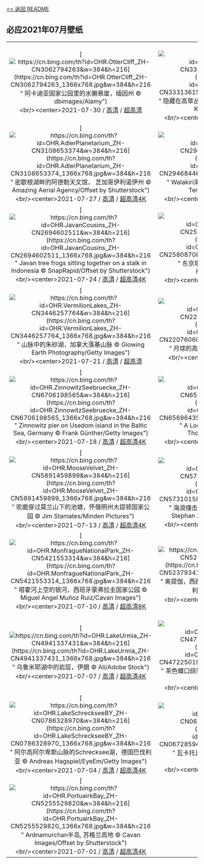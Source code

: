 [<< 返回 README](../../README.md)
## 必应2021年07月壁纸
||||
|:---:|:---:|:---:|
|[![https://cn.bing.com/th?id=OHR.OtterCliff_ZH-CN3062794263&w=384&h=216](https://cn.bing.com/th?id=OHR.OtterCliff_ZH-CN3062794263_1366x768.jpg&w=384&h=216 " &#10;阿卡迪亚国家公园里的水獭悬崖，缅因州&#10;© dbimages/Alamy")](https://cn.bing.com/search?q=%E9%98%BF%E5%8D%A1%E8%BF%AA%E4%BA%9A%E5%9B%BD%E5%AE%B6%E5%85%AC%E5%9B%AD%E9%87%8C%E7%9A%84%E6%B0%B4%E7%8D%AD%E6%82%AC%E5%B4%96%EF%BC%8C%E7%BC%85%E5%9B%A0%E5%B7%9E&form=hpcapt&mkt=zh-cn&filters=HpDate:"20210730_1600")<br/><center>2021-07-30 / [高清](https://cn.bing.com/th?id=OHR.OtterCliff_ZH-CN3062794263_1920x1200.jpg&w=1920&h=1200) / [超高清](https://cn.bing.com/th?id=OHR.OtterCliff_ZH-CN3062794263_UHD.jpg)<center/>|[![https://cn.bing.com/th?id=OHR.PantheraTigris_ZH-CN3331361509&w=384&h=216](https://cn.bing.com/th?id=OHR.PantheraTigris_ZH-CN3331361509_1366x768.jpg&w=384&h=216 " &#10;隐藏在高草丛中的老虎，印度阿萨姆邦&#10;© Sandesh Kadur/Minden Pictures")](https://cn.bing.com/search?q=%E9%9A%90%E8%97%8F%E5%9C%A8%E9%AB%98%E8%8D%89%E4%B8%9B%E4%B8%AD%E7%9A%84%E8%80%81%E8%99%8E%EF%BC%8C%E5%8D%B0%E5%BA%A6%E9%98%BF%E8%90%A8%E5%A7%86%E9%82%A6&form=hpcapt&mkt=zh-cn&filters=HpDate:"20210729_1600")<br/><center>2021-07-29 / [高清](https://cn.bing.com/th?id=OHR.PantheraTigris_ZH-CN3331361509_1920x1200.jpg&w=1920&h=1200) / [超高清4K](https://cn.bing.com/th?id=OHR.PantheraTigris_ZH-CN3331361509_UHD.jpg&w=3840&h=2160)<center/>|[![https://cn.bing.com/th?id=OHR.SeaGoldie_ZH-CN3208818667&w=384&h=216](https://cn.bing.com/th?id=OHR.SeaGoldie_ZH-CN3208818667_1366x768.jpg&w=384&h=216 " &#10;珊瑚礁周围的丝鳍拟花鮨鱼群，澳大利亚昆士兰大堡礁&#10;© Gary Bell/Minden Pictures")](https://cn.bing.com/search?q=%E7%8F%8A%E7%91%9A%E7%A4%81%E5%91%A8%E5%9B%B4%E7%9A%84%E4%B8%9D%E9%B3%8D%E6%8B%9F%E8%8A%B1%E9%AE%A8%E9%B1%BC%E7%BE%A4%EF%BC%8C%E6%BE%B3%E5%A4%A7%E5%88%A9%E4%BA%9A%E6%98%86%E5%A3%AB%E5%85%B0%E5%A4%A7%E5%A0%A1%E7%A4%81&form=hpcapt&mkt=zh-cn&filters=HpDate:"20210728_1600")<br/><center>2021-07-28 / [高清](https://cn.bing.com/th?id=OHR.SeaGoldie_ZH-CN3208818667_1920x1200.jpg&w=1920&h=1200) / [超高清4K](https://cn.bing.com/th?id=OHR.SeaGoldie_ZH-CN3208818667_UHD.jpg&w=3840&h=2160)<center/>|
|[![https://cn.bing.com/th?id=OHR.AdlerPlanetarium_ZH-CN3108653374&w=384&h=216](https://cn.bing.com/th?id=OHR.AdlerPlanetarium_ZH-CN3108653374_1366x768.jpg&w=384&h=216 " &#10;密歇根湖畔的阿德勒天文馆， 芝加哥伊利诺伊州&#10;© Amazing Aerial Agency/Offset by Shutterstock")](https://cn.bing.com/search?q=%E5%AF%86%E6%AD%87%E6%A0%B9%E6%B9%96%E7%95%94%E7%9A%84%E9%98%BF%E5%BE%B7%E5%8B%92%E5%A4%A9%E6%96%87%E9%A6%86%EF%BC%8C&form=hpcapt&mkt=zh-cn&filters=HpDate:"20210727_1600")<br/><center>2021-07-27 / [高清](https://cn.bing.com/th?id=OHR.AdlerPlanetarium_ZH-CN3108653374_1920x1200.jpg&w=1920&h=1200) / [超高清4K](https://cn.bing.com/th?id=OHR.AdlerPlanetarium_ZH-CN3108653374_UHD.jpg&w=3840&h=2160)<center/>|[![https://cn.bing.com/th?id=OHR.DancingTrees_ZH-CN2946844631&w=384&h=216](https://cn.bing.com/th?id=OHR.DancingTrees_ZH-CN2946844631_1366x768.jpg&w=384&h=216 " &#10;Walakiri海滩的红树林，印度尼西亚松巴岛&#10;© Tengguo Wu/Getty Images")](https://cn.bing.com/search?q=Walakiri%E6%B5%B7%E6%BB%A9%E7%9A%84%E7%BA%A2%E6%A0%91%E6%9E%97%EF%BC%8C%E5%8D%B0%E5%BA%A6%E5%B0%BC%E8%A5%BF%E4%BA%9A%E6%9D%BE%E5%B7%B4%E5%B2%9B&form=hpcapt&mkt=zh-cn&filters=HpDate:"20210726_1600")<br/><center>2021-07-26 / [高清](https://cn.bing.com/th?id=OHR.DancingTrees_ZH-CN2946844631_1920x1200.jpg&w=1920&h=1200) / [超高清4K](https://cn.bing.com/th?id=OHR.DancingTrees_ZH-CN2946844631_UHD.jpg&w=3840&h=2160)<center/>|[![https://cn.bing.com/th?id=OHR.CityPalaceUdaipur_ZH-CN2773121437&w=384&h=216](https://cn.bing.com/th?id=OHR.CityPalaceUdaipur_ZH-CN2773121437_1366x768.jpg&w=384&h=216 " &#10;皮丘拉湖畔的乌代布尔城市宫殿，印度&#10;© Chaiyun Damkaew/Getty Images")](https://cn.bing.com/search?q=%E7%9A%AE%E4%B8%98%E6%8B%89%E6%B9%96%E7%95%94%E7%9A%84%E4%B9%8C%E4%BB%A3%E5%B8%83%E5%B0%94%E5%9F%8E%E5%B8%82%E5%AE%AB%E6%AE%BF%EF%BC%8C%E5%8D%B0%E5%BA%A6&form=hpcapt&mkt=zh-cn&filters=HpDate:"20210725_1600")<br/><center>2021-07-25 / [高清](https://cn.bing.com/th?id=OHR.CityPalaceUdaipur_ZH-CN2773121437_1920x1200.jpg&w=1920&h=1200) / [超高清](https://cn.bing.com/th?id=OHR.CityPalaceUdaipur_ZH-CN2773121437_UHD.jpg)<center/>|
|[![https://cn.bing.com/th?id=OHR.JavanCousins_ZH-CN2694602511&w=384&h=216](https://cn.bing.com/th?id=OHR.JavanCousins_ZH-CN2694602511_1366x768.jpg&w=384&h=216 " &#10;Javan tree frogs sitting together on a stalk in Indonesia&#10;© SnapRapid/Offset by Shutterstock")](https://cn.bing.com/search?q=Javan&form=hpcapt&mkt=zh-cn&filters=HpDate:"20210724_1600")<br/><center>2021-07-24 / [高清](https://cn.bing.com/th?id=OHR.JavanCousins_ZH-CN2694602511_1920x1200.jpg&w=1920&h=1200) / [超高清4K](https://cn.bing.com/th?id=OHR.JavanCousins_ZH-CN2694602511_UHD.jpg&w=3840&h=2160)<center/>|[![https://cn.bing.com/th?id=OHR.TokyoMetropolis_ZH-CN2580870845&w=384&h=216](https://cn.bing.com/th?id=OHR.TokyoMetropolis_ZH-CN2580870845_1366x768.jpg&w=384&h=216 " &#10;东京塔，日本东京都港区&#10;© Yukinori Hasumi/Getty Images")](https://cn.bing.com/search?q=%E4%B8%9C%E4%BA%AC%E5%A1%94%EF%BC%8C%E6%97%A5%E6%9C%AC%E4%B8%9C%E4%BA%AC%E9%83%BD%E6%B8%AF%E5%8C%BA&form=hpcapt&mkt=zh-cn&filters=HpDate:"20210723_1600")<br/><center>2021-07-23 / [高清](https://cn.bing.com/th?id=OHR.TokyoMetropolis_ZH-CN2580870845_1920x1200.jpg&w=1920&h=1200) / [超高清4K](https://cn.bing.com/th?id=OHR.TokyoMetropolis_ZH-CN2580870845_UHD.jpg&w=3840&h=2160)<center/>|[![https://cn.bing.com/th?id=OHR.MinokakeRocks_ZH-CN2474262090&w=384&h=216](https://cn.bing.com/th?id=OHR.MinokakeRocks_ZH-CN2474262090_1366x768.jpg&w=384&h=216 " &#10;伊豆半岛海岸附近的 Minokake-Iwa 奇岩群，日本&#10;© Krzysztof Baranowski/Getty Images")](https://cn.bing.com/search?q=%E4%BC%8A%E8%B1%86%E5%8D%8A%E5%B2%9B%E6%B5%B7%E5%B2%B8%E9%99%84%E8%BF%91%E7%9A%84&form=hpcapt&mkt=zh-cn&filters=HpDate:"20210722_1600")<br/><center>2021-07-22 / [高清](https://cn.bing.com/th?id=OHR.MinokakeRocks_ZH-CN2474262090_1920x1200.jpg&w=1920&h=1200) / [超高清4K](https://cn.bing.com/th?id=OHR.MinokakeRocks_ZH-CN2474262090_UHD.jpg&w=3840&h=2160)<center/>|
|[![https://cn.bing.com/th?id=OHR.VermilionLakes_ZH-CN3446257764&w=384&h=216](https://cn.bing.com/th?id=OHR.VermilionLakes_ZH-CN3446257764_1366x768.jpg&w=384&h=216 " &#10;山脉中的朱砂湖，加拿大落基山脉&#10;© Glowing Earth Photography/Getty Images")](https://cn.bing.com/search?q=%E5%B1%B1%E8%84%89%E4%B8%AD%E7%9A%84%E6%9C%B1%E7%A0%82%E6%B9%96%EF%BC%8C%E5%8A%A0%E6%8B%BF%E5%A4%A7%E8%90%BD%E5%9F%BA%E5%B1%B1%E8%84%89&form=hpcapt&mkt=zh-cn&filters=HpDate:"20210721_1600")<br/><center>2021-07-21 / [高清](https://cn.bing.com/th?id=OHR.VermilionLakes_ZH-CN3446257764_1920x1200.jpg&w=1920&h=1200) / [超高清](https://cn.bing.com/th?id=OHR.VermilionLakes_ZH-CN3446257764_UHD.jpg)<center/>|[![https://cn.bing.com/th?id=OHR.PrathameshJaju_ZH-CN2207606082&w=384&h=216](https://cn.bing.com/th?id=OHR.PrathameshJaju_ZH-CN2207606082_1366x768.jpg&w=384&h=216 " &#10;月球的高清合成影像&#10;© Prathamesh Jaju")](https://cn.bing.com/search?q=%E6%9C%88%E7%90%83%E7%9A%84%E9%AB%98%E6%B8%85%E5%90%88%E6%88%90%E5%BD%B1%E5%83%8F&form=hpcapt&mkt=zh-cn&filters=HpDate:"20210720_1600")<br/><center>2021-07-20 / [高清](https://cn.bing.com/th?id=OHR.PrathameshJaju_ZH-CN2207606082_1920x1200.jpg&w=1920&h=1200) / [超高清](https://cn.bing.com/th?id=OHR.PrathameshJaju_ZH-CN2207606082_UHD.jpg)<center/>|[![https://cn.bing.com/th?id=OHR.Tetouan_ZH-CN6795834080&w=384&h=216](https://cn.bing.com/th?id=OHR.Tetouan_ZH-CN6795834080_1366x768.jpg&w=384&h=216 " &#10;麦地那的彩色小巷， 摩洛哥得土安市&#10;© Jan Wlodarczyk/eStock Photo")](https://cn.bing.com/search?q=%E9%BA%A6%E5%9C%B0%E9%82%A3%E7%9A%84%E5%BD%A9%E8%89%B2%E5%B0%8F%E5%B7%B7%EF%BC%8C&form=hpcapt&mkt=zh-cn&filters=HpDate:"20210719_1600")<br/><center>2021-07-19 / [高清](https://cn.bing.com/th?id=OHR.Tetouan_ZH-CN6795834080_1920x1200.jpg&w=1920&h=1200) / [超高清](https://cn.bing.com/th?id=OHR.Tetouan_ZH-CN6795834080_UHD.jpg)<center/>|
|[![https://cn.bing.com/th?id=OHR.ZinnowitzSeebruecke_ZH-CN6706198565&w=384&h=216](https://cn.bing.com/th?id=OHR.ZinnowitzSeebruecke_ZH-CN6706198565_1366x768.jpg&w=384&h=216 " &#10;Zinnowitz pier on Usedom island in the Baltic Sea, Germany&#10;© Frank Günther/Getty Images")](https://cn.bing.com/search?q=Zinnowitz&form=hpcapt&mkt=zh-cn&filters=HpDate:"20210718_1600")<br/><center>2021-07-18 / [高清](https://cn.bing.com/th?id=OHR.ZinnowitzSeebruecke_ZH-CN6706198565_1920x1200.jpg&w=1920&h=1200) / [超高清4K](https://cn.bing.com/th?id=OHR.ZinnowitzSeebruecke_ZH-CN6706198565_UHD.jpg&w=3840&h=2160)<center/>|[![https://cn.bing.com/th?id=OHR.LoepaOberthuri_ZH-CN6569643505&w=384&h=216](https://cn.bing.com/th?id=OHR.LoepaOberthuri_ZH-CN6569643505_1366x768.jpg&w=384&h=216 " &#10;A Loepa oberthuri moth&#10;© Robert Thompson/Minden Pictures")](https://cn.bing.com/search?q=A&form=hpcapt&mkt=zh-cn&filters=HpDate:"20210717_1600")<br/><center>2021-07-17 / [高清](https://cn.bing.com/th?id=OHR.LoepaOberthuri_ZH-CN6569643505_1920x1200.jpg&w=1920&h=1200) / [超高清4K](https://cn.bing.com/th?id=OHR.LoepaOberthuri_ZH-CN6569643505_UHD.jpg&w=3840&h=2160)<center/>|[![https://cn.bing.com/th?id=OHR.SharkAwareness_ZH-CN6069597614&w=384&h=216](https://cn.bing.com/th?id=OHR.SharkAwareness_ZH-CN6069597614_1366x768.jpg&w=384&h=216 " &#10;大溪地海岸附近的乌翅真鲨，法属波利尼西亚&#10;© Paul Mckenzie/Minden Pictures")](https://cn.bing.com/search?q=%E5%A4%A7%E6%BA%AA%E5%9C%B0%E6%B5%B7%E5%B2%B8%E9%99%84%E8%BF%91%E7%9A%84%E4%B9%8C%E7%BF%85%E7%9C%9F%E9%B2%A8%EF%BC%8C%E6%B3%95%E5%B1%9E%E6%B3%A2%E5%88%A9%E5%B0%BC%E8%A5%BF%E4%BA%9A&form=hpcapt&mkt=zh-cn&filters=HpDate:"20210714_1600")<br/><center>2021-07-14 / [高清](https://cn.bing.com/th?id=OHR.SharkAwareness_ZH-CN6069597614_1920x1200.jpg&w=1920&h=1200) / [超高清4K](https://cn.bing.com/th?id=OHR.SharkAwareness_ZH-CN6069597614_UHD.jpg&w=3840&h=2160)<center/>|
|[![https://cn.bing.com/th?id=OHR.MooseVelvet_ZH-CN5891459899&w=384&h=216](https://cn.bing.com/th?id=OHR.MooseVelvet_ZH-CN5891459899_1366x768.jpg&w=384&h=216 " &#10;驼鹿穿过莫兰山下的池塘，怀俄明州大提顿国家公园&#10;© Jim Stamates/Minden Pictures")](https://cn.bing.com/search?q=%E9%A9%BC%E9%B9%BF%E7%A9%BF%E8%BF%87%E8%8E%AB%E5%85%B0%E5%B1%B1%E4%B8%8B%E7%9A%84%E6%B1%A0%E5%A1%98%EF%BC%8C%E6%80%80%E4%BF%84%E6%98%8E%E5%B7%9E%E5%A4%A7%E6%8F%90%E9%A1%BF%E5%9B%BD%E5%AE%B6%E5%85%AC%E5%9B%AD&form=hpcapt&mkt=zh-cn&filters=HpDate:"20210713_1600")<br/><center>2021-07-13 / [高清](https://cn.bing.com/th?id=OHR.MooseVelvet_ZH-CN5891459899_1920x1200.jpg&w=1920&h=1200) / [超高清4K](https://cn.bing.com/th?id=OHR.MooseVelvet_ZH-CN5891459899_UHD.jpg&w=3840&h=2160)<center/>|[![https://cn.bing.com/th?id=OHR.LighthouseWave_ZH-CN5731015881&w=384&h=216](https://cn.bing.com/th?id=OHR.LighthouseWave_ZH-CN5731015881_1366x768.jpg&w=384&h=216 " &#10;海浪撞击费尔盖拉什灯塔，葡萄牙波尔图&#10;© Stephan Zirwes/Offset by Shutterstock")](https://cn.bing.com/search?q=%E6%B5%B7%E6%B5%AA%E6%92%9E%E5%87%BB%E8%B4%B9%E5%B0%94%E7%9B%96%E6%8B%89%E4%BB%80%E7%81%AF%E5%A1%94%EF%BC%8C%E8%91%A1%E8%90%84%E7%89%99%E6%B3%A2%E5%B0%94%E5%9B%BE&form=hpcapt&mkt=zh-cn&filters=HpDate:"20210712_1600")<br/><center>2021-07-12 / [高清](https://cn.bing.com/th?id=OHR.LighthouseWave_ZH-CN5731015881_1920x1200.jpg&w=1920&h=1200) / [超高清4K](https://cn.bing.com/th?id=OHR.LighthouseWave_ZH-CN5731015881_UHD.jpg&w=3840&h=2160)<center/>|[![https://cn.bing.com/th?id=OHR.SpiralAloe_ZH-CN5594814833&w=384&h=216](https://cn.bing.com/th?id=OHR.SpiralAloe_ZH-CN5594814833_1366x768.jpg&w=384&h=216 " &#10;螺旋状芦荟&#10;© David Madison/Getty Images")](https://cn.bing.com/search?q=%E8%9E%BA%E6%97%8B%E7%8A%B6%E8%8A%A6%E8%8D%9F&form=hpcapt&mkt=zh-cn&filters=HpDate:"20210711_1600")<br/><center>2021-07-11 / [高清](https://cn.bing.com/th?id=OHR.SpiralAloe_ZH-CN5594814833_1920x1200.jpg&w=1920&h=1200) / [超高清4K](https://cn.bing.com/th?id=OHR.SpiralAloe_ZH-CN5594814833_UHD.jpg&w=3840&h=2160)<center/>|
|[![https://cn.bing.com/th?id=OHR.MonfragueNationalPark_ZH-CN5421553314&w=384&h=216](https://cn.bing.com/th?id=OHR.MonfragueNationalPark_ZH-CN5421553314_1366x768.jpg&w=384&h=216 " &#10;塔霍河上空的银河，西班牙蒙弗拉圭国家公园&#10;© Miguel Angel Muñoz Ruiz/Cavan Images")](https://cn.bing.com/search?q=%E5%A1%94%E9%9C%8D%E6%B2%B3%E4%B8%8A%E7%A9%BA%E7%9A%84%E9%93%B6%E6%B2%B3%EF%BC%8C%E8%A5%BF%E7%8F%AD%E7%89%99%E8%92%99%E5%BC%97%E6%8B%89%E5%9C%AD%E5%9B%BD%E5%AE%B6%E5%85%AC%E5%9B%AD&form=hpcapt&mkt=zh-cn&filters=HpDate:"20210710_1600")<br/><center>2021-07-10 / [高清](https://cn.bing.com/th?id=OHR.MonfragueNationalPark_ZH-CN5421553314_1920x1200.jpg&w=1920&h=1200) / [超高清8K](https://cn.bing.com/th?id=OHR.MonfragueNationalPark_ZH-CN5421553314_UHD.jpg)<center/>|[![https://cn.bing.com/th?id=OHR.Ortygia_ZH-CN5237934114&w=384&h=216](https://cn.bing.com/th?id=OHR.Ortygia_ZH-CN5237934114_1366x768.jpg&w=384&h=216 " &#10;奥提伽，西西里岛锡拉库萨海岸附近的小岛，意大利&#10;© DaLiu/Shutterstock")](https://cn.bing.com/search?q=%E5%A5%A5%E6%8F%90%E4%BC%BD%EF%BC%8C%E8%A5%BF%E8%A5%BF%E9%87%8C%E5%B2%9B%E9%94%A1%E6%8B%89%E5%BA%93%E8%90%A8%E6%B5%B7%E5%B2%B8%E9%99%84%E8%BF%91%E7%9A%84%E5%B0%8F%E5%B2%9B%EF%BC%8C%E6%84%8F%E5%A4%A7%E5%88%A9&form=hpcapt&mkt=zh-cn&filters=HpDate:"20210709_1600")<br/><center>2021-07-09 / [高清](https://cn.bing.com/th?id=OHR.Ortygia_ZH-CN5237934114_1920x1200.jpg&w=1920&h=1200) / [超高清4K](https://cn.bing.com/th?id=OHR.Ortygia_ZH-CN5237934114_UHD.jpg&w=3840&h=2160)<center/>|[![https://cn.bing.com/th?id=OHR.AppalachianTrail_ZH-CN5076145300&w=384&h=216](https://cn.bing.com/th?id=OHR.AppalachianTrail_ZH-CN5076145300_1366x768.jpg&w=384&h=216 " &#10;阿巴拉契亚国家步道,新泽西州斯托克斯州立森林&#10;© Frank DeBonis/Getty Images")](https://cn.bing.com/search?q=%E9%98%BF%E5%B7%B4%E6%8B%89%E5%A5%91%E4%BA%9A%E5%9B%BD%E5%AE%B6%E6%AD%A5%E9%81%93%2C%E6%96%B0%E6%B3%BD%E8%A5%BF%E5%B7%9E%E6%96%AF%E6%89%98%E5%85%8B%E6%96%AF%E5%B7%9E%E7%AB%8B%E6%A3%AE%E6%9E%97&form=hpcapt&mkt=zh-cn&filters=HpDate:"20210708_1600")<br/><center>2021-07-08 / [高清](https://cn.bing.com/th?id=OHR.AppalachianTrail_ZH-CN5076145300_1920x1200.jpg&w=1920&h=1200) / [超高清4K](https://cn.bing.com/th?id=OHR.AppalachianTrail_ZH-CN5076145300_UHD.jpg&w=3840&h=2160)<center/>|
|[![https://cn.bing.com/th?id=OHR.LakeUrmia_ZH-CN4941337431&w=384&h=216](https://cn.bing.com/th?id=OHR.LakeUrmia_ZH-CN4941337431_1366x768.jpg&w=384&h=216 " &#10;乌鲁米耶湖中的岩层，伊朗&#10;© Ali/Adobe Stock")](https://cn.bing.com/search?q=%E4%B9%8C%E9%B2%81%E7%B1%B3%E8%80%B6%E6%B9%96%E4%B8%AD%E7%9A%84%E5%B2%A9%E5%B1%82%EF%BC%8C%E4%BC%8A%E6%9C%97&form=hpcapt&mkt=zh-cn&filters=HpDate:"20210707_1600")<br/><center>2021-07-07 / [高清](https://cn.bing.com/th?id=OHR.LakeUrmia_ZH-CN4941337431_1920x1200.jpg&w=1920&h=1200) / [超高清4K](https://cn.bing.com/th?id=OHR.LakeUrmia_ZH-CN4941337431_UHD.jpg&w=3840&h=2160)<center/>|[![https://cn.bing.com/th?id=OHR.TawnyFrogmouth_ZH-CN4722501936&w=384&h=216](https://cn.bing.com/th?id=OHR.TawnyFrogmouth_ZH-CN4722501936_1366x768.jpg&w=384&h=216 " &#10;茶色蟆口鸱雏鸟，澳大利亚&#10;© SnapRapid/Offset by Shutterstock")](https://cn.bing.com/search?q=%E8%8C%B6%E8%89%B2%E8%9F%86%E5%8F%A3%E9%B8%B1%E9%9B%8F%E9%B8%9F%EF%BC%8C%E6%BE%B3%E5%A4%A7%E5%88%A9%E4%BA%9A&form=hpcapt&mkt=zh-cn&filters=HpDate:"20210706_1600")<br/><center>2021-07-06 / [高清](https://cn.bing.com/th?id=OHR.TawnyFrogmouth_ZH-CN4722501936_1920x1200.jpg&w=1920&h=1200) / [超高清4K](https://cn.bing.com/th?id=OHR.TawnyFrogmouth_ZH-CN4722501936_UHD.jpg&w=3840&h=2160)<center/>|[![https://cn.bing.com/th?id=OHR.SerraMalagueta_ZH-CN4592152973&w=384&h=216](https://cn.bing.com/th?id=OHR.SerraMalagueta_ZH-CN4592152973_1366x768.jpg&w=384&h=216 " &#10;Serra da Malagueta山脉，佛得角圣地亚哥岛&#10;© Samuel Borges Photography/Shutterstock")](https://cn.bing.com/search?q=Serra&form=hpcapt&mkt=zh-cn&filters=HpDate:"20210705_1600")<br/><center>2021-07-05 / [高清](https://cn.bing.com/th?id=OHR.SerraMalagueta_ZH-CN4592152973_1920x1200.jpg&w=1920&h=1200) / [超高清4K](https://cn.bing.com/th?id=OHR.SerraMalagueta_ZH-CN4592152973_UHD.jpg&w=3840&h=2160)<center/>|
|[![https://cn.bing.com/th?id=OHR.LakeSchreckseeBY_ZH-CN0786328970&w=384&h=216](https://cn.bing.com/th?id=OHR.LakeSchreckseeBY_ZH-CN0786328970_1366x768.jpg&w=384&h=216 " &#10;阿尔高阿尔卑斯山脉的Schrecksee湖，德国巴伐利亚&#10;© Andreas Hagspiel/EyeEm/Getty Images")](https://cn.bing.com/search?q=%E9%98%BF%E5%B0%94%E9%AB%98%E9%98%BF%E5%B0%94%E5%8D%91%E6%96%AF%E5%B1%B1%E8%84%89%E7%9A%84Schrecksee%E6%B9%96%EF%BC%8C%E5%BE%B7%E5%9B%BD%E5%B7%B4%E4%BC%90%E5%88%A9%E4%BA%9A&form=hpcapt&mkt=zh-cn&filters=HpDate:"20210704_1600")<br/><center>2021-07-04 / [高清](https://cn.bing.com/th?id=OHR.LakeSchreckseeBY_ZH-CN0786328970_1920x1200.jpg&w=1920&h=1200) / [超高清4K](https://cn.bing.com/th?id=OHR.LakeSchreckseeBY_ZH-CN0786328970_UHD.jpg&w=3840&h=2160)<center/>|[![https://cn.bing.com/th?id=OHR.WakatobiNP_ZH-CN0672859436&w=384&h=216](https://cn.bing.com/th?id=OHR.WakatobiNP_ZH-CN0672859436_1366x768.jpg&w=384&h=216 " &#10;瓦卡托比国家公园，印度尼西亚&#10;© Fabio Lamanna/Alamy")](https://cn.bing.com/search?q=%E7%93%A6%E5%8D%A1%E6%89%98%E6%AF%94%E5%9B%BD%E5%AE%B6%E5%85%AC%E5%9B%AD%EF%BC%8C%E5%8D%B0%E5%BA%A6%E5%B0%BC%E8%A5%BF%E4%BA%9A&form=hpcapt&mkt=zh-cn&filters=HpDate:"20210703_1600")<br/><center>2021-07-03 / [高清](https://cn.bing.com/th?id=OHR.WakatobiNP_ZH-CN0672859436_1920x1200.jpg&w=1920&h=1200) / [超高清8K](https://cn.bing.com/th?id=OHR.WakatobiNP_ZH-CN0672859436_UHD.jpg)<center/>|[![https://cn.bing.com/th?id=OHR.ShyFive_ZH-CN0542113860&w=384&h=216](https://cn.bing.com/th?id=OHR.ShyFive_ZH-CN0542113860_1366x768.jpg&w=384&h=216 " &#10;A meerkat in Namibia&#10;© Danita Delimont/Offset by Shutterstock")](https://cn.bing.com/search?q=A&form=hpcapt&mkt=zh-cn&filters=HpDate:"20210702_1600")<br/><center>2021-07-02 / [高清](https://cn.bing.com/th?id=OHR.ShyFive_ZH-CN0542113860_1920x1200.jpg&w=1920&h=1200) / [超高清4K](https://cn.bing.com/th?id=OHR.ShyFive_ZH-CN0542113860_UHD.jpg&w=3840&h=2160)<center/>|
|[![https://cn.bing.com/th?id=OHR.PortuairkBay_ZH-CN5255529820&w=384&h=216](https://cn.bing.com/th?id=OHR.PortuairkBay_ZH-CN5255529820_1366x768.jpg&w=384&h=216 " &#10;Ardnamurchan半岛, 苏格兰高地&#10;© Cavan Images/Offset by Shutterstock")](https://cn.bing.com/search?q=Ardnamurchan%E5%8D%8A%E5%B2%9B%2C&form=hpcapt&mkt=zh-cn&filters=HpDate:"20210701_1600")<br/><center>2021-07-01 / [高清](https://cn.bing.com/th?id=OHR.PortuairkBay_ZH-CN5255529820_1920x1200.jpg&w=1920&h=1200) / [超高清4K](https://cn.bing.com/th?id=OHR.PortuairkBay_ZH-CN5255529820_UHD.jpg&w=3840&h=2160)<center/>